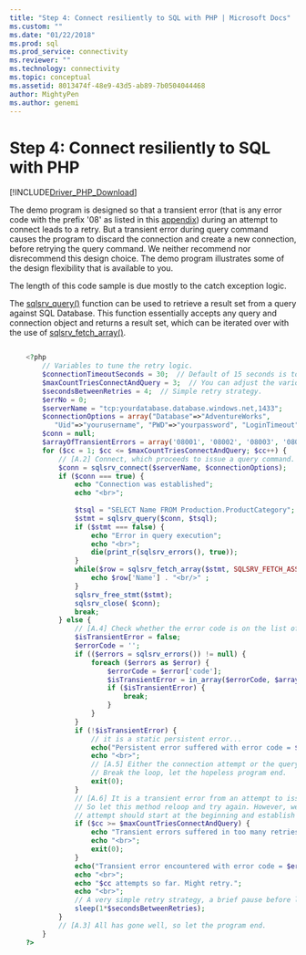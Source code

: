 ```yaml
---
title: "Step 4: Connect resiliently to SQL with PHP | Microsoft Docs"
ms.custom: ""
ms.date: "01/22/2018"
ms.prod: sql
ms.prod_service: connectivity
ms.reviewer: ""
ms.technology: connectivity
ms.topic: conceptual
ms.assetid: 8013474f-48e9-43d5-ab89-7b0504044468
author: MightyPen
ms.author: genemi
---
```

# Step 4: Connect resiliently to SQL with PHP
[!INCLUDE[Driver_PHP_Download](../../includes/driver_php_download.md)]

  
The demo program is designed so that a transient error (that is any error code with the prefix '08' as listed in this [appendix](https://docs.microsoft.com/sql/odbc/reference/appendixes/appendix-a-odbc-error-codes)) during an attempt to connect leads to a retry. But a transient error during query command causes the program to discard the connection and create a new connection, before retrying the query command. We neither recommend nor disrecommend this design choice. The demo program illustrates some of the design flexibility that is available to you.  
  
The length of this code sample is due mostly to the catch exception logic.   
  
The [sqlsrv_query()](../../connect/php/sqlsrv-query.md) function can be used to retrieve a result set from a query against SQL Database. This function essentially accepts any query and connection object and returns a result set, which can be iterated over with the use of [sqlsrv_fetch_array()](../../connect/php/sqlsrv-fetch-array.md). 
  
```php

    <?php  
        // Variables to tune the retry logic.    
        $connectionTimeoutSeconds = 30;  // Default of 15 seconds is too short over the Internet, sometimes.  
        $maxCountTriesConnectAndQuery = 3;  // You can adjust the various retry count values.  
        $secondsBetweenRetries = 4;  // Simple retry strategy.  
        $errNo = 0;  
        $serverName = "tcp:yourdatabase.database.windows.net,1433";  
        $connectionOptions = array("Database"=>"AdventureWorks",  
           "Uid"=>"yourusername", "PWD"=>"yourpassword", "LoginTimeout" => $connectionTimeoutSeconds);  
        $conn = null;  
        $arrayOfTransientErrors = array('08001', '08002', '08003', '08004', '08007', '08S01'); 
        for ($cc = 1; $cc <= $maxCountTriesConnectAndQuery; $cc++) {  
            // [A.2] Connect, which proceeds to issue a query command.  
            $conn = sqlsrv_connect($serverName, $connectionOptions);    
            if ($conn === true) {  
                echo "Connection was established";  
                echo "<br>";  
  
                $tsql = "SELECT Name FROM Production.ProductCategory";  
                $stmt = sqlsrv_query($conn, $tsql);  
                if ($stmt === false) {
                    echo "Error in query execution";  
                    echo "<br>";  
                    die(print_r(sqlsrv_errors(), true));  
                }
                while($row = sqlsrv_fetch_array($stmt, SQLSRV_FETCH_ASSOC)) {     
                    echo $row['Name'] . "<br/>" ;
                }  
                sqlsrv_free_stmt($stmt);  
                sqlsrv_close( $conn); 
                break;  
            } else {    
                // [A.4] Check whether the error code is on the list of allowed transients.  
                $isTransientError = false;  
                $errorCode = '';
                if (($errors = sqlsrv_errors()) != null) {
                    foreach ($errors as $error) {  
                        $errorCode = $error['code'];
                        $isTransientError = in_array($errorCode, $arrayOfTransientErrors);
                        if ($isTransientError) {
                            break;
                        }
                    }
                }  
                if (!$isTransientError) { 
                    // it is a static persistent error...
                    echo("Persistent error suffered with error code = $errorCode. Program will terminate.");  
                    echo "<br>";  
                    // [A.5] Either the connection attempt or the query command attempt suffered a persistent error condition.  
                    // Break the loop, let the hopeless program end.  
                    exit(0);  
                }  
                // [A.6] It is a transient error from an attempt to issue a query command.  
                // So let this method reloop and try again. However, we recommend that the new query  
                // attempt should start at the beginning and establish a new connection.  
                if ($cc >= $maxCountTriesConnectAndQuery) {  
                    echo "Transient errors suffered in too many retries - $cc. Program will terminate.";  
                    echo "<br>";  
                    exit(0);  
                }  
                echo("Transient error encountered with error code = $errorCode. Program might retry by itself.");    
                echo "<br>";  
                echo "$cc attempts so far. Might retry.";  
                echo "<br>";  
                // A very simple retry strategy, a brief pause before looping.  
                sleep(1*$secondsBetweenRetries);  
            }  
            // [A.3] All has gone well, so let the program end.  
        }  
    ?>
```
